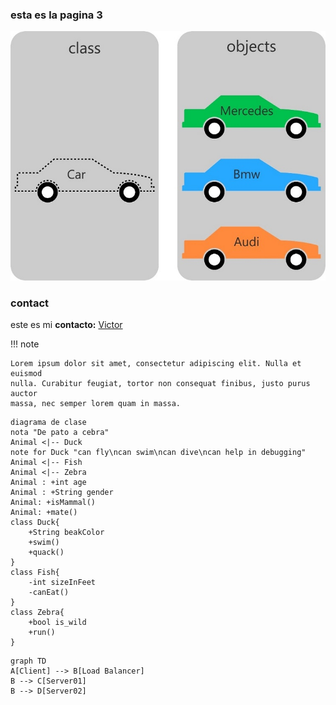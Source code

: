 ### esta es la pagina 3

![ClaseyObjetos1](./imagenes/OOP-Class-and-Object.jpg)


### contact

este es mi **contacto:** [Victor](htpssblalaal)


!!! note

    Lorem ipsum dolor sit amet, consectetur adipiscing elit. Nulla et euismod
    nulla. Curabitur feugiat, tortor non consequat finibus, justo purus auctor
    massa, nec semper lorem quam in massa.

``` mermaid
diagrama de clase
nota "De pato a cebra"
Animal <|-- Duck
note for Duck "can fly\ncan swim\ncan dive\ncan help in debugging"
Animal <|-- Fish
Animal <|-- Zebra
Animal : +int age
Animal : +String gender
Animal: +isMammal()
Animal: +mate()
class Duck{
    +String beakColor
    +swim()
    +quack()
}
class Fish{
    -int sizeInFeet
    -canEat()
}
class Zebra{
    +bool is_wild
    +run()
}
```

```mermaid
graph TD
A[Client] --> B[Load Balancer]
B --> C[Server01]
B --> D[Server02]
```
